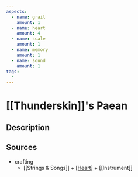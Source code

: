 ```yaml
---
aspects: 
  - name: grail
    amount: 1
  - name: heart
    amount: 4
  - name: scale
    amount: 1
  - name: memory
    amount: 1
  - name: sound
    amount: 1
tags:
  - 
---
```


# [[Thunderskin]]'s Paean

## Description

## Sources
- crafting
	- [[Strings & Songs]] + [[Heart]](10) + [[Instrument]]